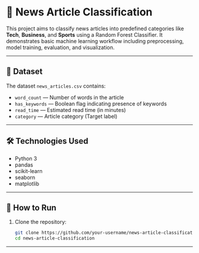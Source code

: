 # 📰 News Article Classification

This project aims to classify news articles into predefined categories like **Tech**, **Business**, and **Sports** using a Random Forest Classifier. It demonstrates basic machine learning workflow including preprocessing, model training, evaluation, and visualization.

---

## 📂 Dataset

The dataset `news_articles.csv` contains:
- `word_count` — Number of words in the article
- `has_keywords` — Boolean flag indicating presence of keywords
- `read_time` — Estimated read time (in minutes)
- `category` — Article category (Target label)

---

## 🛠️ Technologies Used

- Python 3
- pandas
- scikit-learn
- seaborn
- matplotlib

---

## 🚀 How to Run

1. Clone the repository:
   ```bash
   git clone https://github.com/your-username/news-article-classification.git
   cd news-article-classification

---

